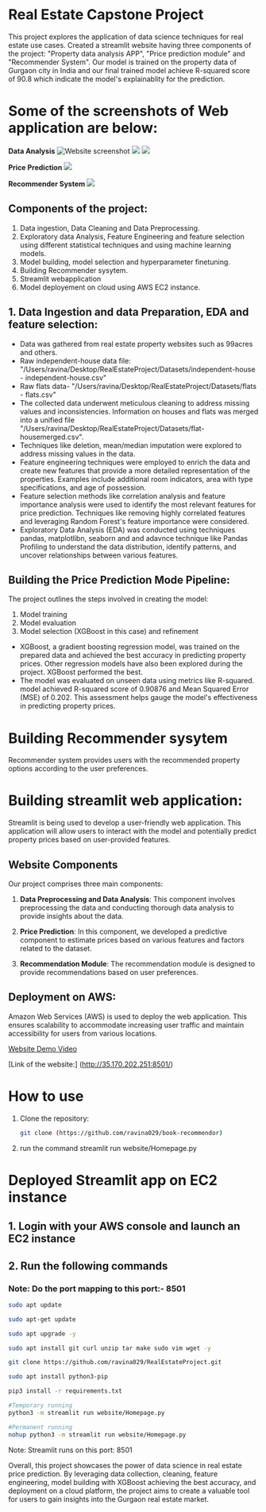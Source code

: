# Real Estate Capstone Project

This project explores the application of data science techniques for real estate use cases. Created a streamlit website having three components of the project: "Property data analysis APP", "Price prediction module" and "Recommender System". Our model is trained on the property data of Gurgaon city in India and our final trained model achieve R-squared score of 90.8 which indicate the model's explainablity for the prediction. 


# Some of the screenshots of Web application are below:

**Data Analysis**
![ Website screenshot](webscreenshots/Homepage.png)
![](webscreenshots/dataAnalysis.png)
![](webscreenshots/dataAnalysis2.png)

**Price Prediction**
![](webscreenshots/priceprediction.png)

**Recommender System**
![](webscreenshots/Recommender.png)


## Components of the project:
1. Data ingestion, Data Cleaning and  Data Preprocessing.
2. Exploratory data Analysis, Feature Engineering and feature selection using different statistical techniques and using machine learning models.
3. Model building, model selection and hyperparameter finetuning.
4. Building Recommender sysytem.
5. Streamlit webapplication 
6. Model deployement on cloud using AWS EC2 instance.

## 1. Data Ingestion and data Preparation, EDA and feature selection:

- Data was gathered from real estate property websites such as 99acres and others.
- Raw independent-house data file: "/Users/ravina/Desktop/RealEstateProject/Datasets/independent-house - independent-house.csv"
- Raw flats data- "/Users/ravina/Desktop/RealEstateProject/Datasets/flats - flats.csv"
- The collected data underwent meticulous cleaning to address missing values and inconsistencies. Information on houses and flats was merged into a unified file "/Users/ravina/Desktop/RealEstateProject/Datasets/flat-housemerged.csv".
- Techniques like deletion, mean/median imputation were explored to address missing values in the data.
- Feature engineering techniques were employed to enrich the data and create new features that provide a more detailed representation of the properties. Examples include additional room indicators, area with type specifications, and age of possession.
- Feature selection methods like correlation analysis and feature importance analysis were used to identify the most relevant features for price prediction. Techniques like removing highly correlated features and leveraging Random Forest's feature importance were considered.
- Exploratory Data Analysis (EDA) was conducted using techniques pandas, matplotlibn, seaborn and and adavnce technique like Pandas Profiling to understand the data distribution, identify patterns, and uncover relationships between various features.




## Building the Price Prediction Mode Pipeline:

The project outlines the steps involved in creating the model:

1. Model training
2. Model evaluation
3. Model selection (XGBoost in this case) and refinement  

- XGBoost, a gradient boosting regression model, was trained on the prepared data and achieved the best accuracy in predicting property prices. Other regression models have also been explored during the project. XGBoost performed the best.
- The model was evaluated on unseen data using metrics like R-squared. model achieved R-squared score of 0.90876 and Mean Squared Error (MSE) of 0.202. This assessment helps gauge the model's effectiveness in predicting property prices.



# Building Recommender sysytem
Recommender system provides users with the recommended property options according to the user preferences.


# Building streamlit web application:
Streamlit is being used to develop a user-friendly web application. This application will allow users to interact with the model and potentially predict property prices based on user-provided features.

## Website Components

Our project comprises three main components:

1. **Data Preprocessing and Data Analysis**: This component involves preprocessing the data and conducting thorough data analysis to provide insights about the data.
2. **Price Prediction**: In this component, we developed a predictive component to estimate prices based on various features and factors related to the dataset.

3. **Recommendation Module**: The recommendation module is designed to provide recommendations based on user preferences.


## Deployment on AWS:

Amazon Web Services (AWS) is used to deploy the web application. This ensures scalability to accommodate increasing user traffic and maintain accessibility for users from various locations.



[Website Demo Video](https://youtu.be/n9o6-aBAAVo)

[Link of the website:] (http://35.170.202.251:8501/) 



# How to use
1. Clone the repository:
   ```bash
   git clone (https://github.com/ravina029/book-recommendor)

2. run the command 
   streamlit run website/Homepage.py
 


# Deployed Streamlit app on EC2 instance

## 1. Login with your AWS console and launch an EC2 instance

## 2. Run the following commands

### Note: Do the port mapping to this port:- 8501

```bash
sudo apt update
```

```bash
sudo apt-get update
```

```bash
sudo apt upgrade -y
```

```bash
sudo apt install git curl unzip tar make sudo vim wget -y
```

```bash
git clone https://github.com/ravina029/RealEstateProject.git
```

```bash
sudo apt install python3-pip
```

```bash
pip3 install -r requirements.txt
```

```bash
#Temporary running
python3 -m streamlit run website/Homepage.py
```

```bash
#Permanent running
nohup python3 -m streamlit run website/Homepage.py
```

Note: Streamlit runs on this port: 8501


Overall, this project showcases the power of data science in real estate price prediction. By leveraging data collection, cleaning, feature engineering, model building with XGBoost achieving the best accuracy, and deployment on a cloud platform, the project aims to create a valuable tool for users to gain insights into the Gurgaon real estate market.


